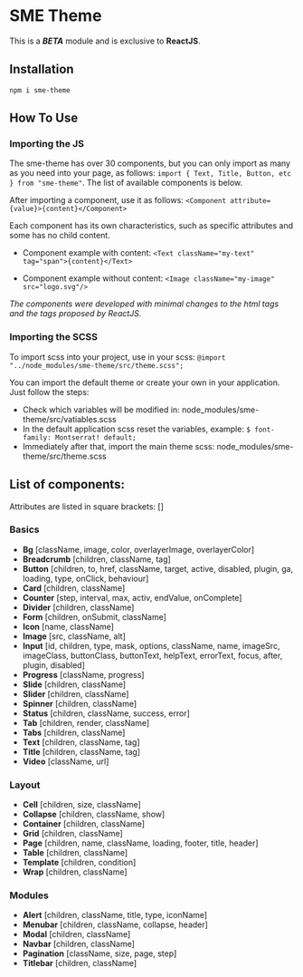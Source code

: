 # SME Theme
This is a ***BETA*** module and is exclusive to **ReactJS**.

## Installation

`npm i sme-theme`

## How To Use

### Importing the JS
The sme-theme has over 30 components, but you can only import as many as you need into your page, as follows:
`import { Text, Title, Button, etc } from "sme-theme"`.
The list of available components is below.

After importing a component, use it as follows:
`<Component attribute={value}>{content}</Component>`

Each component has its own characteristics, such as specific attributes and some has no child content.

- Component example with content:
`<Text className="my-text" tag="span">{content}</Text>`

- Component example without content:
`<Image className="my-image" src="logo.svg"/>`

*The components were developed with minimal changes to the html tags and the tags proposed by ReactJS.*

### Importing the SCSS
To import scss into your project, use in your scss:
`@import "../node_modules/sme-theme/src/theme.scss";`

You can import the default theme or create your own in your application. Just follow the steps:
- Check which variables will be modified in: node_modules/sme-theme/src/vatiables.scss
- In the default application scss reset the variables, example:
`$ font-family: Montserrat! default;`
- Immediately after that, import the main theme scss: node_modules/sme-theme/src/theme.scss


## List of components:
Attributes are listed in square brackets: []
### Basics
- **Bg** [className, image, color, overlayerImage, overlayerColor]
- **Breadcrumb** [children, className, tag]
- **Button** [children, to, href, className, target, active, disabled, plugin, ga, loading, type, onClick, behaviour]
- **Card** [children, className]
- **Counter** [step, interval, max, activ, endValue, onComplete]
- **Divider** [children, className]
- **Form** [children, onSubmit, className]
- **Icon** [name, className]
- **Image** [src, className, alt]
- **Input** [id, children, type, mask, options, className, name, imageSrc, imageClass, buttonClass, buttonText, helpText, errorText, focus, after, plugin, disabled]
- **Progress** [className, progress]
- **Slide** [children, className]
- **Slider** [children, className]
- **Spinner** [children, className]
- **Status** [children, className, success, error]
- **Tab** [children, render, className]
- **Tabs** [children, className]
- **Text** [children, className, tag]
- **Title** [children, className, tag]
- **Video** [className, url]

### Layout
- **Cell** [children, size, className]
- **Collapse** [children, className, show]
- **Container** [children, className]
- **Grid** [children, className]
- **Page** [children, name, className, loading, footer, title, header]
- **Table** [children, className]
- **Template** [children, condition]
- **Wrap** [children, className]

### Modules
- **Alert** [children, className, title, type, iconName]
- **Menubar** [children, className, collapse, header]
- **Modal** [children, className]
- **Navbar** [children, className]
- **Pagination** [className, size, page, step]
- **Titlebar** [children, className]   
